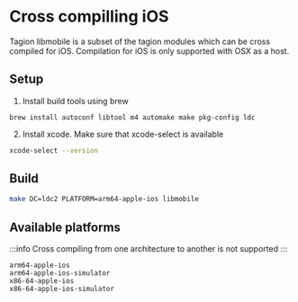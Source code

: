 # Cross compilling iOS

Tagion libmobile is a subset of the tagion modules which can be cross compiled for iOS.
Compilation for iOS is only supported with OSX as a host.


## Setup

1. Install build tools using brew

```
brew install autoconf libtool m4 automake make pkg-config ldc
```

2. Install xcode. Make sure that xcode-select is available

```bash
xcode-select --version
```

## Build

```bash
make DC=ldc2 PLATFORM=arm64-apple-ios libmobile
```

## Available platforms 

:::info
Cross compiling from one architecture to another is not supported
:::

```
arm64-apple-ios
arm64-apple-ios-simulator
x86-64-apple-ios
x86-64-apple-ios-simulator
```
